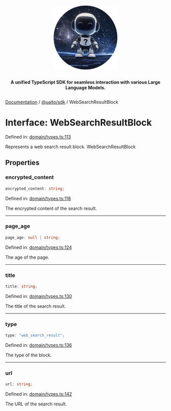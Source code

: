 <div style="display:flex; flex-direction:column; align-items:center;">
<p align="center">
  <img src="../UAITO.png" alt="UAITO Logo" width="200"/>
</p>

<p align="center">
  <strong>A unified TypeScript SDK for seamless interaction with various Large Language Models.</strong>
</p>
</div>

[Documentation](README.md) / [@uaito/sdk](@uaito.sdk.md) / WebSearchResultBlock

# Interface: WebSearchResultBlock

Defined in: [domain/types.ts:113](https://github.com/elribonazo/uaito/blob/7df29d8741d0d1941377ba04925c52b6e0389e22/packages/sdk/src/domain/types.ts#L113)

Represents a web search result block.
 WebSearchResultBlock

## Properties

### encrypted\_content

```ts
encrypted_content: string;
```

Defined in: [domain/types.ts:118](https://github.com/elribonazo/uaito/blob/7df29d8741d0d1941377ba04925c52b6e0389e22/packages/sdk/src/domain/types.ts#L118)

The encrypted content of the search result.

***

### page\_age

```ts
page_age: null | string;
```

Defined in: [domain/types.ts:124](https://github.com/elribonazo/uaito/blob/7df29d8741d0d1941377ba04925c52b6e0389e22/packages/sdk/src/domain/types.ts#L124)

The age of the page.

***

### title

```ts
title: string;
```

Defined in: [domain/types.ts:130](https://github.com/elribonazo/uaito/blob/7df29d8741d0d1941377ba04925c52b6e0389e22/packages/sdk/src/domain/types.ts#L130)

The title of the search result.

***

### type

```ts
type: "web_search_result";
```

Defined in: [domain/types.ts:136](https://github.com/elribonazo/uaito/blob/7df29d8741d0d1941377ba04925c52b6e0389e22/packages/sdk/src/domain/types.ts#L136)

The type of the block.

***

### url

```ts
url: string;
```

Defined in: [domain/types.ts:142](https://github.com/elribonazo/uaito/blob/7df29d8741d0d1941377ba04925c52b6e0389e22/packages/sdk/src/domain/types.ts#L142)

The URL of the search result.
